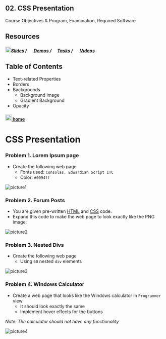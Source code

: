 ## 02. CSS Presentation

Course Objectives & Program, Examination, Required Software

## Resources

##### [<img src="https://raw.githubusercontent.com/TelerikAcademy/Common/master/icons/presentation.png" height="18"/>Slides](https://rawgit.com/TelerikAcademy/CSS/master/Topics/02.%20CSS-Presentation/slides/index.html) / [<img src="https://raw.githubusercontent.com/TelerikAcademy/Common/master/icons/code.png" height="15"> Demos](demos) / [<img src="https://raw.githubusercontent.com/TelerikAcademy/Common/master/icons/homework.png" height="15">Tasks](homework) / [<img src="https://raw.githubusercontent.com/TelerikAcademy/Common/master/icons/video.png" height="15"> Videos](VIDEOS.md)

## Table of Contents
- Text-related Properties
- Borders
- Backgrounds
  - Background image
  - Gradient Background
- Opacity


#### [<img src="https://raw.githubusercontent.com/TelerikAcademy/Common/master/icons/home.png" height="20" /> home](/README.md)

CSS Presentation
================

### Problem 1. Lorem Ipsum page
*	Create the following web page
	*	Fonts used: `Consolas, Edwardian Script ITC`
	*	Color: `#0094ff`
	
![picture1](https://cloud.githubusercontent.com/assets/3619393/7184115/1f7aadf2-e464-11e4-8a20-a169f5c5aa89.png)

### Problem 2. Forum Posts
*	You are given pre-written [HTML](https://github.com/TelerikAcademy/CSS/blob/master/Topics/02.%20CSS-Presentation/homework/homework.html)
 and [CSS](https://github.com/TelerikAcademy/CSS/blob/master/Topics/02.%20CSS-Presentation/homework/homework.css) code.
*	Expand this code to make the web page to look exactly like the PNG image:

![picture2](https://cloud.githubusercontent.com/assets/3619393/7184114/1f79cb80-e464-11e4-9a3d-5c916c0390ce.png)

### Problem 3. Nested Divs
*	Create the following web page
	*	Using `60` nested `div` elements

![picture3](https://cloud.githubusercontent.com/assets/3619393/7184113/1f78fcf0-e464-11e4-80f4-2285c7a4a765.png)

### Problem 4. Windows Calculator
*	Create a web page that looks like the Windows calculator in `Programmer` view
	*	It should look exactly the same
	*	Implement hover effects for the buttons
	
_Note: The calculator should not have any functionality_

![picture4](https://cloud.githubusercontent.com/assets/3619393/7184116/1f7bdf2e-e464-11e4-9fef-12afd3e70765.png)
